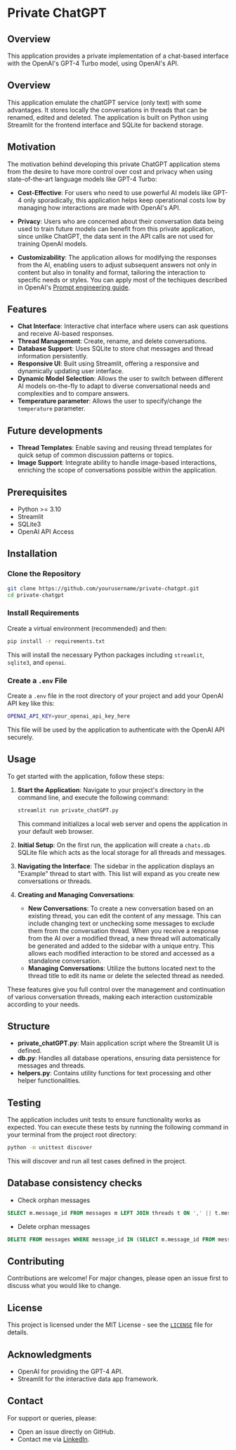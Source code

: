# Private ChatGPT

## Overview
This application provides a private implementation of a chat-based interface with the OpenAI's GPT-4 Turbo model, using OpenAI's API.

## Overview
This application emulate the chatGPT service (only text) with some advantages. It stores locally the conversations in threads that can be renamed, edited and deleted. The application is built on Python using Streamlit for the frontend interface and SQLite for backend storage.

## Motivation
The motivation behind developing this private ChatGPT application stems from the desire to have more control over cost and privacy when using state-of-the-art language models like GPT-4 Turbo:

- **Cost-Effective**: For users who need to use powerful AI models like GPT-4 only sporadically, this application helps keep operational costs low by managing how interactions are made with OpenAI's API.
  
- **Privacy**: Users who are concerned about their conversation data being used to train future models can benefit from this private application, since unlike ChatGPT, the data sent in the API calls are not used for training OpenAI models.

- **Customizability**: The application allows for modifying the responses from the AI, enabling users to adjust subsequent answers not only in content but also in tonality and format, tailoring the interaction to specific needs or styles. You can apply most of the techiques described in OpenAI's [Prompt engineering guide](https://platform.openai.com/docs/guides/prompt-engineering).

## Features
- **Chat Interface**: Interactive chat interface where users can ask questions and receive AI-based responses.
- **Thread Management**: Create, rename, and delete conversations.
- **Database Support**: Uses SQLite to store chat messages and thread information persistently.
- **Responsive UI**: Built using Streamlit, offering a responsive and dynamically updating user interface.
- **Dynamic Model Selection**: Allows the user to switch between different AI models on-the-fly to adapt to diverse conversational needs and complexities and to compare answers.
- **Temperature parameter**: Allows the user to specify/change the `temperature` parameter.

## Future developments
- **Thread Templates**: Enable saving and reusing thread templates for quick setup of common discussion patterns or topics.
- **Image Support**: Integrate ability to handle image-based interactions, enriching the scope of conversations possible within the application.

## Prerequisites
- Python >= 3.10
- Streamlit
- SQLite3
- OpenAI API Access

## Installation

### Clone the Repository

```bash
git clone https://github.com/yourusername/private-chatgpt.git
cd private-chatgpt
```

### Install Requirements

Create a virtual environment (recommended) and then:

```bash
pip install -r requirements.txt
```

This will install the necessary Python packages including `streamlit`, `sqlite3`, and `openai`.

### Create a `.env` File

Create a `.env` file in the root directory of your project and add your OpenAI API key like this:

```bash
OPENAI_API_KEY=your_openai_api_key_here
```

This file will be used by the application to authenticate with the OpenAI API securely.

## Usage

To get started with the application, follow these steps:

1. **Start the Application**:
   Navigate to your project's directory in the command line, and execute the following command:

   ```bash
   streamlit run private_chatGPT.py
   ```

   This command initializes a local web server and opens the application in your default web browser.

2. **Initial Setup**:
   On the first run, the application will create a `chats.db` SQLite file which acts as the local storage for all threads and messages.

3. **Navigating the Interface**:
   The sidebar in the application displays an "Example" thread to start with. This list will expand as you create new conversations or threads.

4. **Creating and Managing Conversations**:
   - **New Conversations**: To create a new conversation based on an existing thread, you can edit the content of any message. This can include changing text or unchecking some messages to exclude them from the conversation thread. When you receive a response from the AI over a modified thread, a new thread will automatically be generated and added to the sidebar with a unique entry. This allows each modified interaction to be stored and accessed as a standalone conversation.
   - **Managing Conversations**: Utilize the buttons located next to the thread title to edit its name or delete the selected thread as needed.

These features give you full control over the management and continuation of various conversation threads, making each interaction customizable according to your needs.

## Structure
- **private_chatGPT.py**: Main application script where the Streamlit UI is defined.
- **db.py**: Handles all database operations, ensuring data persistence for messages and threads.
- **helpers.py**: Contains utility functions for text processing and other helper functionalities.

## Testing

The application includes unit tests to ensure functionality works as expected. You can execute these tests by running the following command in your terminal from the project root directory:

```bash
python -m unittest discover
```

This will discover and run all test cases defined in the project.

## Database consistency checks

- Check orphan messages

```sql
SELECT m.message_id FROM messages m LEFT JOIN threads t ON ',' || t.messages || ',' LIKE '%,' || m.message_id || ',%' WHERE t.thread_id IS NULL;
```

- Delete orphan messages

```sql
DELETE FROM messages WHERE message_id IN (SELECT m.message_id FROM messages m LEFT JOIN threads t ON ',' || t.messages || ',' LIKE '%,' || m.message_id || ',%' WHERE t.thread_id IS NULL);
```

## Contributing
Contributions are welcome! For major changes, please open an issue first to discuss what you would like to change.

## License
This project is licensed under the MIT License - see the [`LICENSE`](LICENSE) file for details.

## Acknowledgments
- OpenAI for providing the GPT-4 API.
- Streamlit for the interactive data app framework.

## Contact
For support or queries, please:
- Open an issue directly on GitHub.
- Contact me via [LinkedIn](https://www.linkedin.com/in/parraandres).
